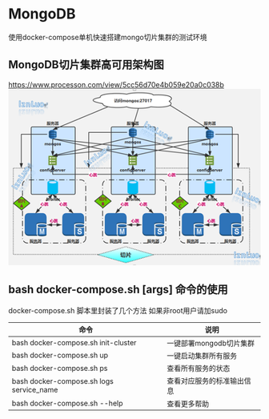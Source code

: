 # MongoDB

使用docker-compose单机快速搭建mongo切片集群的测试环境

## MongoDB切片集群高可用架构图

<https://www.processon.com/view/5cc56d70e4b059e20a0c038b>
![切片架构图](imgs/shard.jpg "切片架构图")

## bash docker-compose.sh [args] 命令的使用

docker-compose.sh 脚本里封装了几个方法
如果非root用户请加sudo

命令 |   说明
------------ | -------------
bash docker-compose.sh init-cluster  |  一键部署mongodb切片集群
bash docker-compose.sh up  |  一键启动集群所有服务
bash docker-compose.sh ps  |  查看所有服务的状态
bash docker-compose.sh logs service_name   |  查看对应服务的标准输出信息
bash docker-compose.sh --help  |  查看更多帮助
